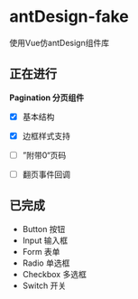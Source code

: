 # antDesign-fake
使用Vue仿antDesign组件库



## 正在进行

**Pagination 分页组件**

- [x] 基本结构

- [x] 边框样式支持

- [ ] ”附带0“页码

- [ ] 翻页事件回调

  

  



## 已完成

* Button 按钮
* Input 输入框
* Form 表单
* Radio 单选框
* Checkbox 多选框
* Switch 开关
